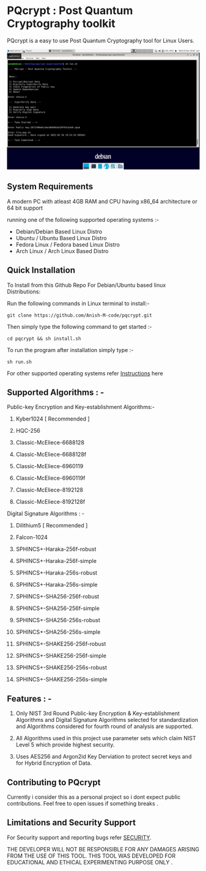 
# PQcrypt : Post Quantum Cryptography toolkit

PQcrypt is a easy to use Post Quantum Cryptography tool for Linux Users.

<img src="https://github.com/Anish-M-code/pqcrypt/raw/main/pqcrypt.png">

System Requirements
--------------------

A modern PC with atleast 4GB RAM and CPU having x86_64 architecture or 64 bit support

running one of the following supported operating systems :-

* Debian/Debian Based Linux Distro 
* Ubuntu / Ubuntu Based Linux Distro
* Fedora Linux / Fedora based Linux Distro 
* Arch Linux / Arch Linux Based Distro

Quick Installation
------------------

To Install from this Github Repo For Debian/Ubuntu based linux Distributions:

Run the following commands in Linux terminal to install:-

```
git clone https://github.com/Anish-M-code/pqcrypt.git
```
Then simply type the following command to get started :- 

```
cd pqcrypt && sh install.sh
```
To run the program after installation simply type :-

```
sh run.sh
```
For other supported operating systems refer [ Instructions](/Install.md) here

Supported Algorithms : -
--------------------

Public-key Encryption and Key-establishment Algorithms:-

1) Kyber1024 [ Recommended ]

2) HQC-256

3) Classic-McEliece-6688128

4) Classic-McEliece-6688128f

5) Classic-McEliece-6960119

6) Classic-McEliece-6960119f

7) Classic-McEliece-8192128

8) Classic-McEliece-8192128f

Digital Signature Algorithms : -

1) Dilithium5 [ Recommended ]

2) Falcon-1024

3) SPHINCS+-Haraka-256f-robust

4) SPHINCS+-Haraka-256f-simple

5) SPHINCS+-Haraka-256s-robust

6) SPHINCS+-Haraka-256s-simple

7) SPHINCS+-SHA256-256f-robust

8) SPHINCS+-SHA256-256f-simple

9) SPHINCS+-SHA256-256s-robust

10) SPHINCS+-SHA256-256s-simple

11) SPHINCS+-SHAKE256-256f-robust

12) SPHINCS+-SHAKE256-256f-simple

13) SPHINCS+-SHAKE256-256s-robust

14) SPHINCS+-SHAKE256-256s-simple

Features : -
--------

1) Only NIST 3rd Round Public-key Encryption & Key-establishment Algorithms and Digital Signature Algorithms selected for standardization and Algorithms considered for fourth round of analysis are supported.

2) All Algorithms used in this project use parameter sets which claim NIST Level 5 which provide highest security.

2) Uses AES256 and Argon2id Key Derviation to protect secret keys and for Hybrid Encryption of Data.

Contributing to PQcrypt
---------------------

Currently i consider this as a personal project so i dont expect public contributions. Feel free to open issues if something breaks .

Limitations and Security Support
---------------------------------

For Security support and reporting bugs refer [ SECURITY](/SECURITY.md).

THE DEVELOPER WILL NOT BE RESPONSIBLE FOR ANY DAMAGES ARISING FROM THE USE OF THIS TOOL. 
THIS TOOL WAS DEVELOPED FOR EDUCATIONAL AND ETHICAL EXPERIMENTING PURPOSE ONLY .
